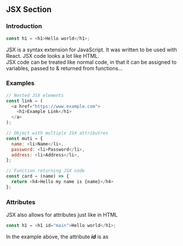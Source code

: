 ## JSX Section   

### Introduction
```js
const h1 = <h1>Hello world</h1>;
```
JSX is a syntax extension for JavaScript. It was written to be used with React. JSX code looks a lot like HTML.   
JSX code can be treated like normal code, in that it can be assigned to variables, passed to & returned from functions...   

### Examples

```js
// Nested JSX elements
const link = (
  <a href="https://www.example.com">
    <h1>Example Link</h1>
  </a>
);

// Object with multiple JSX attributres
const muti = {
  name: <li>Name</li>,
  password: <li>Password</li>,
  address: <li>Address</li>,
};

// Function returning JSX code
const card = (name) => {
  return <h4>Hello my name is {name}</h4>
};
```

### Attributes    
JSX also allows for attributes just like in HTML    
```js
const h1 = <h1 id="main">Hello world</h1>;
```
In the example above, the attribute ___id___ is as 

























